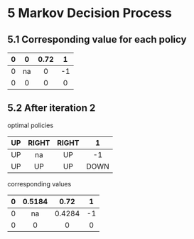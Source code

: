 # 5 Markov Decision Process

## 5.1 Corresponding value for each policy

0 | 0 | 0.72 | 1
:--: | :--: | :--: | :--:
0 | na | 0 | -1
0 | 0 | 0 | 0

## 5.2 After iteration 2

optimal policies

UP | RIGHT | RIGHT | 1
:--: | :--: | :--: | :--:
UP | na | UP | -1
UP | UP | UP | DOWN

corresponding values

0 | 0.5184 | 0.72 | 1
:--: | :--: | :--: | :--:
0 | na | 0.4284 | -1
0 | 0 | 0 | 0


